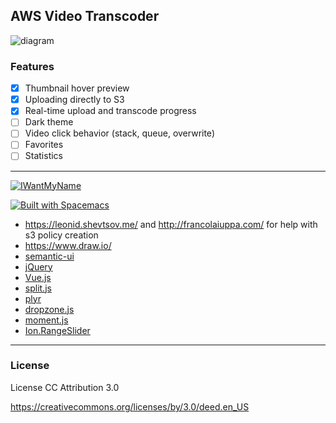 ## AWS Video Transcoder


![diagram](http://s.rsa.pub/uitmg9ds1pryawa.jpg)


### Features

- [X] Thumbnail hover preview
- [X] Uploading directly to S3
- [X] Real-time upload and transcode progress
- [ ] Dark theme
- [ ] Video click behavior (stack, queue, overwrite)
- [ ] Favorites
- [ ] Statistics

---

[![IWantMyName](http://s.rsa.pub/iwmn-square-small.png)](https://iwantmyname.com/)

[![Built with Spacemacs](https://cdn.rawgit.com/syl20bnr/spacemacs/442d025779da2f62fc86c2082703697714db6514/assets/spacemacs-badge.svg)](http://github.com/syl20bnr/spacemacs)


- https://leonid.shevtsov.me/ and http://francolaiuppa.com/ for help with s3 policy creation
- https://www.draw.io/
- [semantic-ui](http://semantic-ui.com/)
- [jQuery](http://jquery.com)
- [Vue.js](http://vuejs.org)
- [split.js](http://nathancahill.github.io/Split.js/)
- [plyr](http://plyr.io)
- [dropzone.js](http://www.dropzonejs.com)
- [moment.js](http://momentjs.com)
- [Ion.RangeSlider](https://github.com/IonDen/ion.rangeSlider)


---
### License

License CC Attribution 3.0

https://creativecommons.org/licenses/by/3.0/deed.en_US
